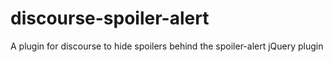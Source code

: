 discourse-spoiler-alert
=======================

A plugin for discourse to hide spoilers behind the spoiler-alert jQuery plugin
